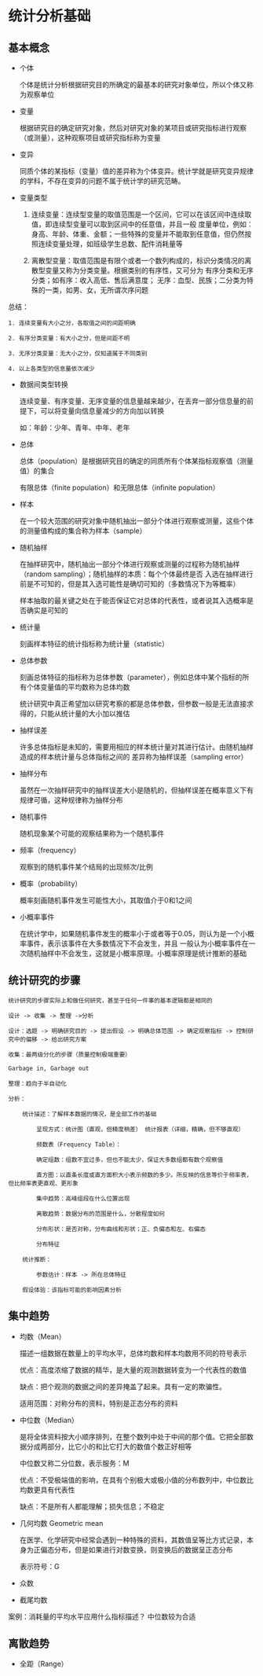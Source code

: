 # 统计分析基础

## 基本概念

- 个体

	个体是统计分析根据研究目的所确定的最基本的研究对象单位，所以个体又称为观察单位

- 变量

	根据研究目的确定研究对象，然后对研究对象的某项目或研究指标进行观察（或测量），这种观察项目或研究指标称为变量

- 变异

	同质个体的某指标（变量）值的差异称为个体变异。统计学就是研究变异规律的学科，不存在变异的问题不属于统计学的研究范畴。
	
- 变量类型

	1. 连续变量：连续型变量的取值范围是一个区间，它可以在该区间中连续取值，即连续型变量可以取到区间中的任意值，并且一般
度量单位，例如：身高、年龄、体重、金额；一些特殊的变量并不能取到任意值，但仍然按照连续变量处理，如班级学生总数、配件消耗量等

	2. 离散型变量：取值范围是有限个或者一个数列构成的，标识分类情况的离散型变量又称为分类变量。根据类别的有序性，又可分为
有序分类和无序分类；如有序：收入高低、售后满意度； 无序：血型、民族；二分类为特殊的一类，如男、女，无所谓次序问题

总结：

	1. 连续变量有大小之分，各取值之间的间距明确
	
	2. 有序分类变量：有大小之分，但是间距不明
	
	3. 无序分类变量：无大小之分，仅知道属于不同类别
	
	4. 以上各类型的信息量依次减少
	
- 数据间类型转换

	连续变量、有序变量、无序变量的信息量越来越少，在丢弃一部分信息量的前提下，可以将变量向信息量减少的方向加以转换
	
	如：年龄：少年、青年、中年、老年
	
- 总体

	总体（population）是根据研究目的确定的同质所有个体某指标观察值（测量值）的集合
	
	有限总体（finite population）和无限总体（infinite population）
	
- 样本
	
	在一个较大范围的研究对象中随机抽出一部分个体进行观察或测量，这些个体的测量值构成的集合称为样本（sample）

- 随机抽样

	在抽样研究中，随机抽出一部分个体进行观察或测量的过程称为随机抽样（random sampling）；随机抽样的本质：每个个体最终是否
入选在抽样进行前是不可知的，但是其入选可能性是确切可知的（多数情况下为等概率）

	样本抽取的最关键之处在于能否保证它对总体的代表性，或者说其入选概率是否确实是可知的
	
- 统计量

	刻画样本特征的统计指标称为统计量（statistic）
	
- 总体参数
	
	刻画总体特征的指标称为总体参数（parameter），例如总体中某个指标的所有个体变量值的平均数称为总体均数
	
	统计研究中真正希望加以研究考察的都是总体参数，但参数一般是无法直接求得的，只能从统计量的大小加以推估
	
- 抽样误差

	许多总体指标是未知的，需要用相应的样本统计量对其进行估计。由随机抽样造成的样本统计量与总体指标之间的
差异称为抽样误差（sampling error）

- 抽样分布

	虽然在一次抽样研究中的抽样误差大小是随机的，但抽样误差在概率意义下有规律可循，这种规律称为抽样分布
	
- 随机事件

	随机现象某个可能的观察结果称为一个随机事件

- 频率（frequency）

	观察到的随机事件某个结局的出现频次/比例
	
- 概率（probability）

	概率刻画随机事件发生可能性大小，其取值介于0和1之间

- 小概率事件

	在统计学中，如果随机事件发生的概率小于或者等于0.05，则认为是一个小概率事件，表示该事件在大多数情况下不会发生，并且
一般认为小概率事件在一次随机抽样中不会发生，这就是小概率原理。小概率原理是统计推断的基础

## 统计研究的步骤

	统计研究的步骤实际上和做任何研究，甚至于任何一件事的基本逻辑都是相同的
	
	设计 -> 收集 -> 整理 ->分析
	
	设计：选题 -> 明确研究目的 -> 提出假设 -> 明确总体范围 -> 确定观察指标 -> 控制研究中的偏移 -> 给出研究方案
	
	收集：最两级分化的步骤（质量控制极端重要）
	
	Garbage in, Garbage out
	
	整理：趋向于半自动化
	
	分析：
		
		统计描述：了解样本数据的情况，是全部工作的基础
		
			呈现方式：统计图（直观，但精度稍差） 统计报表（详细，精确，但不够直观）
			
			频数表（Frequency Table）：
			
			确定组数：组数不宜过多，但也不能太少，保证大多数组都有数个观察值
			
			直方图：以直条长度或直方面积大小表示频数的多少。所反映的信息等价于频率表，但比频率表更直观、更形象
			
			集中趋势：高峰组段在什么位置出现
			
			离散趋势：数据分布的范围是什么，分散程度如何
			
			分布形状：是否对称，分布曲线和形状；正、负偏态和左、右偏态
			
			分布特征
			
		统计推断：
		
			参数估计：样本 -> 所在总体特征
			
		假设体验：该指标可能的影响因素分析
		
## 集中趋势

- 均数（Mean）

	描述一组数据在数量上的平均水平，总体均数和样本均数用不同的符号表示
	
	优点：高度浓缩了数据的精华，是大量的观测数据转变为一个代表性的数值
	
	缺点：把个观测的数据之间的差异掩盖了起来。具有一定的欺骗性。
	
	适用范围：对称分布的资料，特别是正态分布的资料
	
- 中位数（Median）

	是将全体资料按大小顺序排列，在整个数列中处于中间的那个值。它把全部数据分成两部分，比它小的和比它打大的数值个数正好相等
	
	中位数又称二分位数，表示服务：M
	
	优点：不受极端值的影响，在具有个别极大或极小值的分布数列中，中位数比均数更具有代表性
	
	缺点：不是所有人都能理解；损失信息；不稳定
	
- 几何均数 Geometric mean

	在医学、化学研究中经常会遇到一种特殊的资料，其数值呈等比方式记录，本身为正偏态分布，但是如果进行对数变换，则变换后的数据呈正态分布
	
	表示符号：G
	
- 众数

- 截尾均数	


案例：消耗量的平均水平应用什么指标描述？ 中位数较为合适

## 离散趋势

- 全距（Range）

	